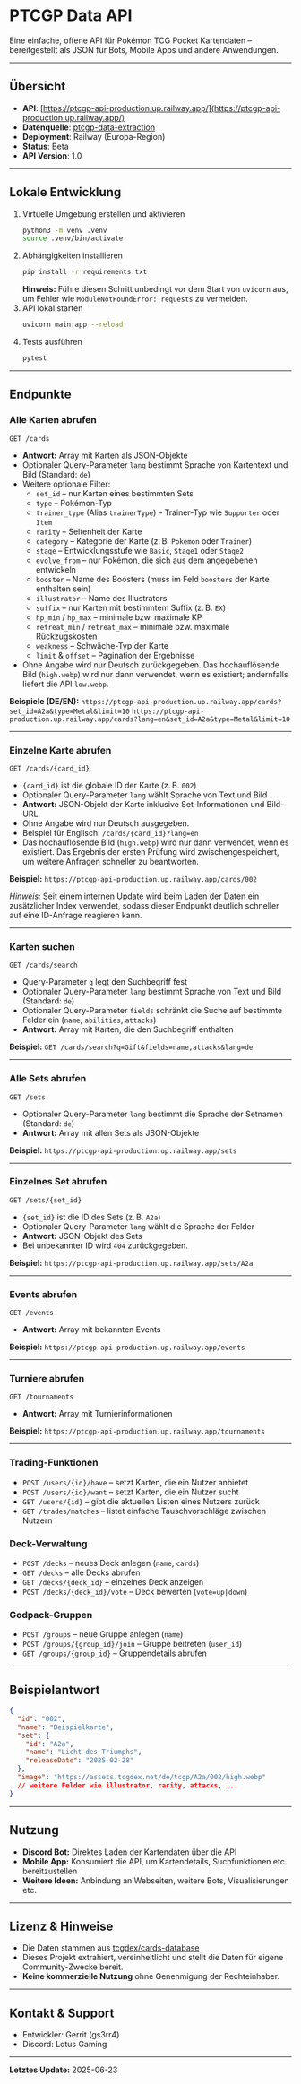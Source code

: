 # PTCGP Data API

Eine einfache, offene API für Pokémon TCG Pocket Kartendaten – bereitgestellt als JSON für Bots, Mobile Apps und andere Anwendungen.

---

## Übersicht

- **API**: [https://ptcgp-api-production.up.railway.app/](https://ptcgp-api-production.up.railway.app/)
- **Datenquelle**: [ptcgp-data-extraction](https://github.com/gs3rr4/ptcgp-data-extraction)
- **Deployment**: Railway (Europa-Region)
- **Status**: Beta
- **API Version**: 1.0

---
## Lokale Entwicklung

1. Virtuelle Umgebung erstellen und aktivieren
   ```bash
   python3 -m venv .venv
   source .venv/bin/activate
   ```
2. Abhängigkeiten installieren
   ```bash
   pip install -r requirements.txt
   ```
   **Hinweis:** Führe diesen Schritt unbedingt vor dem Start von `uvicorn` aus,
   um Fehler wie `ModuleNotFoundError: requests` zu vermeiden.
3. API lokal starten
   ```bash
   uvicorn main:app --reload
   ```
4. Tests ausführen
   ```bash
   pytest
   ```

---
## Endpunkte

### Alle Karten abrufen

`GET /cards`

- **Antwort:** Array mit Karten als JSON-Objekte
- Optionaler Query-Parameter `lang` bestimmt Sprache von Kartentext und Bild (Standard: `de`)
- Weitere optionale Filter:
  - `set_id` – nur Karten eines bestimmten Sets
  - `type` – Pokémon-Typ
  - `trainer_type` (Alias `trainerType`) – Trainer-Typ wie `Supporter` oder `Item`
  - `rarity` – Seltenheit der Karte
  - `category` – Kategorie der Karte (z. B. `Pokemon` oder `Trainer`)
  - `stage` – Entwicklungsstufe wie `Basic`, `Stage1` oder `Stage2`
  - `evolve_from` – nur Pokémon, die sich aus dem angegebenen entwickeln
  - `booster` – Name des Boosters (muss im Feld `boosters` der Karte enthalten sein)
  - `illustrator` – Name des Illustrators
  - `suffix` – nur Karten mit bestimmtem Suffix (z. B. `EX`)
  - `hp_min` / `hp_max` – minimale bzw. maximale KP
  - `retreat_min` / `retreat_max` – minimale bzw. maximale Rückzugskosten
  - `weakness` – Schwäche-Typ der Karte
  - `limit` & `offset` – Pagination der Ergebnisse
- Ohne Angabe wird nur Deutsch zurückgegeben.
  Das hochauflösende Bild (`high.webp`) wird nur dann verwendet, wenn es
  existiert; andernfalls liefert die API `low.webp`.

**Beispiele (DE/EN):**
`https://ptcgp-api-production.up.railway.app/cards?set_id=A2a&type=Metal&limit=10`
`https://ptcgp-api-production.up.railway.app/cards?lang=en&set_id=A2a&type=Metal&limit=10`

---

### Einzelne Karte abrufen

`GET /cards/{card_id}`

- `{card_id}` ist die globale ID der Karte (z. B. `002`)
- Optionaler Query-Parameter `lang` wählt Sprache von Text und Bild
- **Antwort:** JSON-Objekt der Karte inklusive Set-Informationen und Bild-URL
- Ohne Angabe wird nur Deutsch ausgegeben.
- Beispiel für Englisch: `/cards/{card_id}?lang=en`
- Das hochauflösende Bild (`high.webp`) wird nur dann verwendet, wenn es existiert.
  Das Ergebnis der ersten Prüfung wird zwischengespeichert, um weitere Anfragen
  schneller zu beantworten.

**Beispiel:**
`https://ptcgp-api-production.up.railway.app/cards/002`

*Hinweis:* Seit einem internen Update wird beim Laden der Daten ein
zusätzlicher Index verwendet, sodass dieser Endpunkt deutlich schneller auf
eine ID-Anfrage reagieren kann.

---

### Karten suchen

`GET /cards/search`

- Query-Parameter `q` legt den Suchbegriff fest
- Optionaler Query-Parameter `lang` bestimmt Sprache von Text und Bild (Standard: `de`)
- Optionaler Query-Parameter `fields` schränkt die Suche auf bestimmte Felder ein (`name`, `abilities`, `attacks`)
- **Antwort:** Array mit Karten, die den Suchbegriff enthalten

**Beispiel:**
`GET /cards/search?q=Gift&fields=name,attacks&lang=de`

---

### Alle Sets abrufen

`GET /sets`

- Optionaler Query-Parameter `lang` bestimmt die Sprache der Setnamen (Standard: `de`)
- **Antwort:** Array mit allen Sets als JSON-Objekte

**Beispiel:**
`https://ptcgp-api-production.up.railway.app/sets`

---

### Einzelnes Set abrufen

`GET /sets/{set_id}`

- `{set_id}` ist die ID des Sets (z. B. `A2a`)
- Optionaler Query-Parameter `lang` wählt die Sprache der Felder
- **Antwort:** JSON-Objekt des Sets
- Bei unbekannter ID wird `404` zurückgegeben.

**Beispiel:**
`https://ptcgp-api-production.up.railway.app/sets/A2a`

---

### Events abrufen

`GET /events`

- **Antwort:** Array mit bekannten Events

**Beispiel:**
`https://ptcgp-api-production.up.railway.app/events`

---

### Turniere abrufen

`GET /tournaments`

- **Antwort:** Array mit Turnierinformationen

**Beispiel:**
`https://ptcgp-api-production.up.railway.app/tournaments`

---

### Trading-Funktionen

- `POST /users/{id}/have` – setzt Karten, die ein Nutzer anbietet
- `POST /users/{id}/want` – setzt Karten, die ein Nutzer sucht
- `GET /users/{id}` – gibt die aktuellen Listen eines Nutzers zurück
- `GET /trades/matches` – listet einfache Tauschvorschläge zwischen Nutzern

### Deck-Verwaltung

- `POST /decks` – neues Deck anlegen (`name`, `cards`)
- `GET /decks` – alle Decks abrufen
- `GET /decks/{deck_id}` – einzelnes Deck anzeigen
- `POST /decks/{deck_id}/vote` – Deck bewerten (`vote=up|down`)

### Godpack-Gruppen

- `POST /groups` – neue Gruppe anlegen (`name`)
- `POST /groups/{group_id}/join` – Gruppe beitreten (`user_id`)
- `GET /groups/{group_id}` – Gruppendetails abrufen

---

## Beispielantwort


```json
{
  "id": "002",
  "name": "Beispielkarte",
  "set": {
    "id": "A2a",
    "name": "Licht des Triumphs",
    "releaseDate": "2025-02-28"
  },
  "image": "https://assets.tcgdex.net/de/tcgp/A2a/002/high.webp"
  // weitere Felder wie illustrator, rarity, attacks, ...
}
```
---

## Nutzung

- **Discord Bot:** Direktes Laden der Kartendaten über die API
- **Mobile App:** Konsumiert die API, um Kartendetails, Suchfunktionen etc. bereitzustellen
- **Weitere Ideen:** Anbindung an Webseiten, weitere Bots, Visualisierungen etc.

---

## Lizenz & Hinweise

- Die Daten stammen aus [tcgdex/cards-database](https://github.com/tcgdex/cards-database)
- Dieses Projekt extrahiert, vereinheitlicht und stellt die Daten für eigene Community-Zwecke bereit.
- **Keine kommerzielle Nutzung** ohne Genehmigung der Rechteinhaber.

---

## Kontakt & Support

- Entwickler: Gerrit (gs3rr4)
- Discord: Lotus Gaming

---

**Letztes Update:** 2025-06-23
